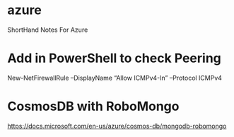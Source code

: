 # azure
ShortHand Notes For Azure

# Add in PowerShell to check Peering

New-NetFirewallRule –DisplayName “Allow ICMPv4-In” –Protocol ICMPv4

# CosmosDB with RoboMongo

https://docs.microsoft.com/en-us/azure/cosmos-db/mongodb-robomongo
